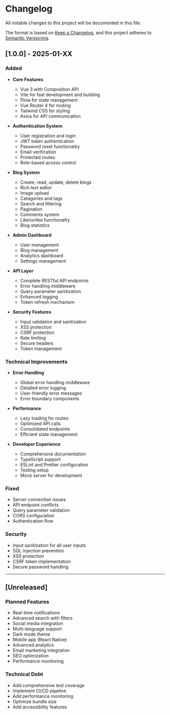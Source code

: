 # Changelog

All notable changes to this project will be documented in this file.

The format is based on [Keep a Changelog](https://keepachangelog.com/en/1.0.0/),
and this project adheres to [Semantic Versioning](https://semver.org/spec/v2.0.0.html).

## [1.0.0] - 2025-01-XX

### Added
- **Core Features**
  - Vue 3 with Composition API
  - Vite for fast development and building
  - Pinia for state management
  - Vue Router 4 for routing
  - Tailwind CSS for styling
  - Axios for API communication

- **Authentication System**
  - User registration and login
  - JWT token authentication
  - Password reset functionality
  - Email verification
  - Protected routes
  - Role-based access control

- **Blog System**
  - Create, read, update, delete blogs
  - Rich text editor
  - Image upload
  - Categories and tags
  - Search and filtering
  - Pagination
  - Comments system
  - Like/unlike functionality
  - Blog statistics

- **Admin Dashboard**
  - User management
  - Blog management
  - Analytics dashboard
  - Settings management

- **API Layer**
  - Complete RESTful API endpoints
  - Error handling middleware
  - Query parameter sanitization
  - Enhanced logging
  - Token refresh mechanism

- **Security Features**
  - Input validation and sanitization
  - XSS protection
  - CSRF protection
  - Rate limiting
  - Secure headers
  - Token management

### Technical Improvements
- **Error Handling**
  - Global error handling middleware
  - Detailed error logging
  - User-friendly error messages
  - Error boundary components

- **Performance**
  - Lazy loading for routes
  - Optimized API calls
  - Consolidated endpoints
  - Efficient state management

- **Developer Experience**
  - Comprehensive documentation
  - TypeScript support
  - ESLint and Prettier configuration
  - Testing setup
  - Mock server for development

### Fixed
- Server connection issues
- API endpoint conflicts
- Query parameter validation
- CORS configuration
- Authentication flow

### Security
- Input sanitization for all user inputs
- SQL injection prevention
- XSS protection
- CSRF token implementation
- Secure password handling

---

## [Unreleased]

### Planned Features
- Real-time notifications
- Advanced search with filters
- Social media integration
- Multi-language support
- Dark mode theme
- Mobile app (React Native)
- Advanced analytics
- Email marketing integration
- SEO optimization
- Performance monitoring

### Technical Debt
- Add comprehensive test coverage
- Implement CI/CD pipeline
- Add performance monitoring
- Optimize bundle size
- Add accessibility features
